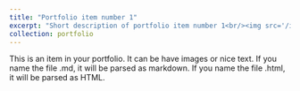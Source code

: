 ```yaml
---
title: "Portfolio item number 1"
excerpt: "Short description of portfolio item number 1<br/><img src='/images/putao.png'>"
collection: portfolio
---
```


This is an item in your portfolio. It can be have images or nice text. If you name the file .md, it will be parsed as markdown. If you name the file .html, it will be parsed as HTML. 
